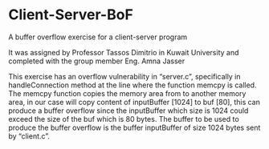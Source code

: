 # Client-Server-BoF
A buffer overflow exercise for a client-server program

It was assigned by Professor Tassos Dimitrio in Kuwait University and completed with the group member Eng. Amna Jasser

This exercise has an overflow vulnerability in “server.c”, specifically in handleConnection method at the line where the function memcpy is called. The memcpy function copies the memory area from to another memory area, in our case will copy content of inputBuffer [1024] to buf [80], this can produce a buffer overflow since the inputBuffer which size is 1024 could exceed the size of the buf which is 80 bytes. The buffer to be used to produce the buffer overflow is the buffer inputBuffer of size 1024 bytes sent by “client.c”.

